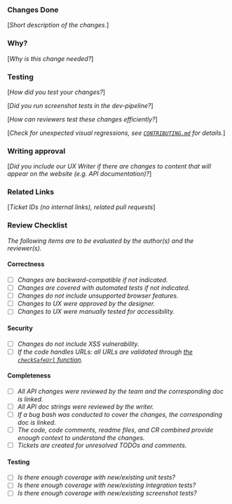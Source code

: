 ### Changes Done

[_Short description of the changes._]

### Why?

[_Why is this change needed?_]

### Testing

[_How did you test your changes?_]

[_Did you run screenshot tests in the dev-pipeline?_]

[_How can reviewers test these changes efficiently?_]

\[_Check for unexpected visual regressions, see [`CONTRIBUTING.md`](CONTRIBUTING.md) for details._\]

### Writing approval

[*Did you include our UX Writer if there are changes to content that will appear on the website (e.g. API documentation)?*]

### Related Links

[*Ticket IDs (no internal links), related pull requests*]

### Review Checklist

_The following items are to be evaluated by the author(s) and the reviewer(s)._

#### Correctness

- [ ] _Changes are backward-compatible if not indicated._
- [ ] _Changes are covered with automated tests if not indicated._
- [ ] _Changes do not include unsupported browser features._
- [ ] _Changes to UX were approved by the designer._
- [ ] _Changes to UX were manually tested for accessibility._

#### Security

- [ ] _Changes do not include XSS vulnerability._
- [ ] _If the code handles URLs: all URLs are validated through [the `checkSafeUrl` function](https://github.com/cloudscape-design/components/blob/main/src/internal/utils/check-safe-url.ts)._

#### Completeness

- [ ] _All API changes were reviewed by the team and the corresponding doc is linked._
- [ ] _All API doc strings were reviewed by the writer._
- [ ] _If a bug bash was conducted to cover the changes, the corresponding doc is linked._
- [ ] _The code, code comments, readme files, and CR combined provide enough context to understand the changes._
- [ ] _Tickets are created for unresolved TODOs and comments._

#### Testing

- [ ] _Is there enough coverage with new/existing unit tests?_
- [ ] _Is there enough coverage with new/existing integration tests?_
- [ ] _Is there enough coverage with new/existing screenshot tests?_

